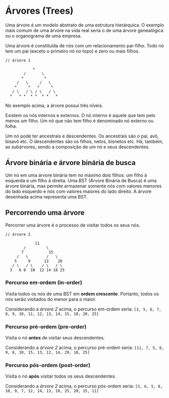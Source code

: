 # Árvores (Trees)

Uma árvore é um modelo abstrato de uma estrutura hierárquica. O exemplo mais comum de uma árvore na vida real seria o de uma árvore genealógica ou o organograma de uma empresa.

Uma árvore é constituída de nós com um relacionamento pai-filho. Todo nó tem um pai (exceto o primeiro nó no topo) e zero ou mais filhos.
```
// árvore 1

            *
        /       \
       *         *
     /   \     /   \ 
    *     *   *     *
   / \   / \ / \   / \
  *   * *  * *  * *   *
```

No exemplo acima, a árvore possuí três níveis.

Existem os nós internos e externos. O nó interno é aquele que tem pelo menos um filho. Um nó que não tem filho é denominado nó externo ou folha.

Um nó pode ter ancestrais e descendentes. Os ancestrais são o pai, avô, bisavô etc. O descendentes são os filhos, netos, bisnetos etc. Há, também, as subárvores, sendo a composição de um nó e seus descendentes.

## Árvore binária e árvore binária de busca

Um nó em uma árvore binária tem no máximo dois filhos: um filho à esquerda e um filho à direita. Uma BST (Árvore Binária de Busca) é uma árvore binária, mas permite armazenar somente nós com valores menores do lado esquerdo e nós com valores maiores do lado direito. A árvore desenhada acima representa uma BST.

## Percorrendo uma árvore

Percorrer uma árvore é o processo de visitar todos os seus nós.
```
// árvore 2

             11
        /         \
       7           15
     /   \        /   \ 
    5     9      13    20
   / \   / \    / \   / \
  3   6 8  10  12 14 18 25
```
### Percurso em-ordem (in-order)

Visita todos os nós de uma BST em **ordem crescente**. Portanto, todos os nós serão visitados do menor para o maior.

Considerando a *árvore 2* acima, o percurso em-ordem seria: `[3, 5, 6, 7, 8, 9, 10, 11, 12, 13, 14, 15, 18, 20, 25]`

### Percurso pré-ordem (pre-order)

Visita o nó **antes** de visitar seus descendentes.

Considerando a *árvore 2* acima, o percurso pré-ordem seria: `[11, 7, 5, 6, 9, 8, 10, 15, 13, 12, 14, 29, 18, 25]`

### Percurso pós-ordem (post-order)

Visita o nó **após** visitar todos os seus descendentes.

Considerando a *árvore 2* acima, o percurso pós-ordem seria: `[3, 6, 5, 8, 10, 9, 7, 12, 14, 13, 18, 25, 20, 15, 11]`